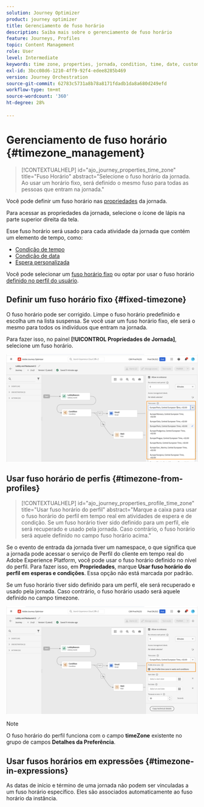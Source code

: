 ```yaml
---
solution: Journey Optimizer
product: journey optimizer
title: Gerenciamento de fuso horário
description: Saiba mais sobre o gerenciamento de fuso horário
feature: Journeys, Profiles
topic: Content Management
role: User
level: Intermediate
keywords: time zone, properties, jornada, condition, time, date, custom
exl-id: 3bcc08d6-1210-4ff9-92f4-edee8285b469
version: Journey Orchestration
source-git-commit: 62783c5731a8b78a8171fdadb1da8a680d249efd
workflow-type: tm+mt
source-wordcount: '360'
ht-degree: 28%

---
```


# Gerenciamento de fuso horário {#timezone_management}

>[!CONTEXTUALHELP]
>id="ajo_journey_properties_time_zone"
>title="Fuso Horário"
>abstract="Selecione o fuso horário da jornada. Ao usar um horário fixo, será definido o mesmo fuso para todas as pessoas que entram na jornada."


Você pode definir um fuso horário nas [propriedades](../building-journeys/journey-properties.md#timezone) da jornada.

Para acessar as propriedades da jornada, selecione o ícone de lápis na parte superior direita da tela.

Esse fuso horário será usado para cada atividade da jornada que contém um elemento de tempo, como:

* [Condição de tempo](../building-journeys/condition-activity.md#time_condition)
* [Condição de data](../building-journeys/condition-activity.md#date_condition)
* [Espera personalizada](../building-journeys/wait-activity.md#custom)

<!--
* [Fixed date wait](../building-journeys/wait-activity.md#fixed_date)
-->

Você pode selecionar um [fuso horário fixo](#fixed-timezone) ou optar por usar o fuso horário [definido no perfil do usuário](#timezone-from-profiles).

## Definir um fuso horário fixo {#fixed-timezone}

O fuso horário pode ser corrigido. Limpe o fuso horário predefinido e escolha um na lista suspensa. Se você usar um fuso horário fixo, ele será o mesmo para todos os indivíduos que entram na jornada.

Para fazer isso, no painel **[!UICONTROL Propriedades de Jornada]**, selecione um fuso horário.

![](assets/journey72.png)

## Usar fuso horário de perfis {#timezone-from-profiles}

>[!CONTEXTUALHELP]
>id="ajo_journey_properties_profile_time_zone"
>title="Usar fuso horário do perfil"
>abstract="Marque a caixa para usar o fuso horário do perfil em tempo real em atividades de espera e de condição. Se um fuso horário tiver sido definido para um perfil, ele será recuperado e usado pela jornada. Caso contrário, o fuso horário será aquele definido no campo fuso horário acima."

Se o evento de entrada da jornada tiver um namespace, o que significa que a jornada pode acessar o serviço de Perfil do cliente em tempo real do Adobe Experience Platform, você pode usar o fuso horário definido no nível do perfil. Para fazer isso, em **Propriedades**, marque **Usar fuso horário do perfil em esperas e condições**. Essa opção não está marcada por padrão.

Se um fuso horário tiver sido definido para um perfil, ele será recuperado e usado pela jornada. Caso contrário, o fuso horário usado será aquele definido no campo timezone.

![](assets/journey73.png)

>[!NOTE]
>
>O fuso horário do perfil funciona com o campo **timeZone** existente no grupo de campos **Detalhes da Preferência**.

## Usar fusos horários em expressões {#timezone-in-expressions}

As datas de início e término de uma jornada não podem ser vinculadas a um fuso horário específico. Eles são associados automaticamente ao fuso horário da instância.
